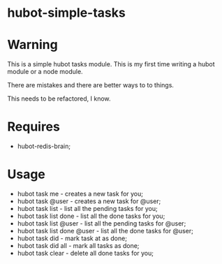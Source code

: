 hubot-simple-tasks
==================

# Warning

This is a simple hubot tasks module. This is my first time writing a hubot module or a node module.

There are mistakes and there are better ways to to things.

This needs to be refactored, I know.

# Requires

* hubot-redis-brain;

# Usage

* hubot task me <task> - creates a new task for you;
* hubot task @user <task> - creates a new task for @user;
* hubot task list - list all the pending tasks for you;
* hubot task list done - list all the done tasks for you;
* hubot task list @user - list all the pending tasks for @user;
* hubot task list done @user - list all the done tasks for @user;
* hubot task did <taskIndex> - mark task at <taskIndex> as done;
* hubot task did all - mark all tasks as done;
* hubot task clear - delete all done tasks for you;